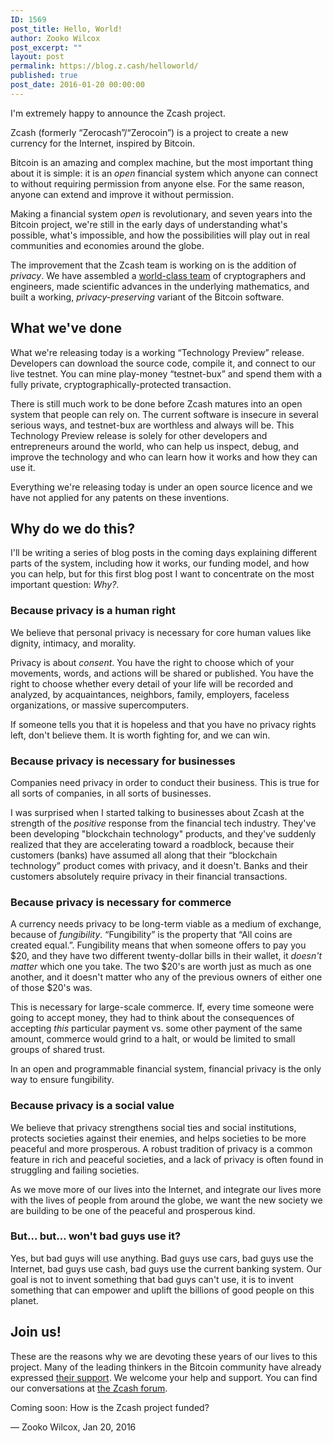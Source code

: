 ```yaml
---
ID: 1569
post_title: Hello, World!
author: Zooko Wilcox
post_excerpt: ""
layout: post
permalink: https://blog.z.cash/helloworld/
published: true
post_date: 2016-01-20 00:00:00
---
```

I'm extremely happy to announce the Zcash project.

Zcash (formerly “Zerocash”/“Zerocoin”) is a project to create a new currency for the Internet, inspired by Bitcoin.

Bitcoin is an amazing and complex machine, but the most important thing about it is simple: it is an <em>open</em> financial system which anyone can connect to without requiring permission from anyone else. For the same reason, anyone can extend and improve it without permission.

Making a financial system <em>open</em> is revolutionary, and seven years into the Bitcoin project, we're still in the early days of understanding what's possible, what's impossible, and how the possibilities will play out in real communities and economies around the globe.

The improvement that the Zcash team is working on is the addition of <em>privacy</em>. We have assembled a <a class="reference external" href="https://z.cash/team.html">world-class team</a> of cryptographers and engineers, made scientific advances in the underlying mathematics, and built a working, <em>privacy-preserving</em> variant of the Bitcoin software.
<div id="what-we-ve-done" class="section">
<h2>What we've done</h2>
What we're releasing today is a working “Technology Preview” release. Developers can download the source code, compile it, and connect to our live testnet. You can mine play-money “testnet-bux” and spend them with a fully private, cryptographically-protected transaction.

There is still much work to be done before Zcash matures into an open system that people can rely on. The current software is insecure in several serious ways, and testnet-bux are worthless and always will be. This Technology Preview release is solely for other developers and entrepreneurs around the world, who can help us inspect, debug, and improve the technology and who can learn how it works and how they can use it.

Everything we're releasing today is under an open source licence and we have not applied for any patents on these inventions.

</div>
<div id="why-do-we-do-this" class="section">
<h2>Why do we do this?</h2>
I'll be writing a series of blog posts in the coming days explaining different parts of the system, including how it works, our funding model, and how you can help, but for this first blog post I want to concentrate on the most important question: <em>Why?</em>.
<div id="because-privacy-is-a-human-right" class="section">
<h3>Because privacy is a human right</h3>
We believe that personal privacy is necessary for core human values like dignity, intimacy, and morality.

Privacy is about <em>consent</em>. You have the right to choose which of your movements, words, and actions will be shared or published. You have the right to choose whether every detail of your life will be recorded and analyzed, by acquaintances, neighbors, family, employers, faceless organizations, or massive supercomputers.

If someone tells you that it is hopeless and that you have no privacy rights left, don't believe them. It is worth fighting for, and we can win.

</div>
<div id="because-privacy-is-necessary-for-businesses" class="section">
<h3>Because privacy is necessary for businesses</h3>
Companies need privacy in order to conduct their business. This is true for all sorts of companies, in all sorts of businesses.

I was surprised when I started talking to businesses about Zcash at the strength of the <em>positive</em> response from the financial tech industry. They've been developing "blockchain technology" products, and they've suddenly realized that they are accelerating toward a roadblock, because their customers (banks) have assumed all along that their “blockchain technology” product comes with privacy, and it doesn't. Banks and their customers absolutely require privacy in their financial transactions.

</div>
<div id="because-privacy-is-necessary-for-commerce" class="section">
<h3>Because privacy is necessary for commerce</h3>
A currency needs privacy to be long-term viable as a medium of exchange, because of <em>fungibility</em>. “Fungibility” is the property that “All coins are created equal.”. Fungibility means that when someone offers to pay you $20, and they have two different twenty-dollar bills in their wallet, it <em>doesn't matter</em> which one you take. The two $20's are worth just as much as one another, and it doesn't matter who any of the previous owners of either one of those $20's was.

This is necessary for large-scale commerce. If, every time someone were going to accept money, they had to think about the consequences of accepting <em>this</em> particular payment vs. some other payment of the same amount, commerce would grind to a halt, or would be limited to small groups of shared trust.

In an open and programmable financial system, financial privacy is the only way to ensure fungibility.

</div>
<div id="because-privacy-is-a-social-value" class="section">
<h3>Because privacy is a social value</h3>
We believe that privacy strengthens social ties and social institutions, protects societies against their enemies, and helps societies to be more peaceful and more prosperous. A robust tradition of privacy is a common feature in rich and peaceful societies, and a lack of privacy is often found in struggling and failing societies.

As we move more of our lives into the Internet, and integrate our lives more with the lives of people from around the globe, we want the new society we are building to be one of the peaceful and prosperous kind.

</div>
<div id="but-but-won-t-bad-guys-use-it" class="section">
<h3>But… but… won't bad guys use it?</h3>
Yes, but bad guys will use anything. Bad guys use cars, bad guys use the Internet, bad guys use cash, bad guys use the current banking system. Our goal is not to invent something that bad guys can't use, it is to invent something that can empower and uplift the billions of good people on this planet.

</div>
</div>
<div id="join-us" class="section">
<h2>Join us!</h2>
These are the reasons why we are devoting these years of our lives to this project. Many of the leading thinkers in the Bitcoin community have already expressed <a class="reference external" href="https://z.cash/buzz.html">their support</a>. We welcome your help and support. You can find our conversations at <a class="reference external" href="https://forum.z.cash">the Zcash forum</a>.

Coming soon: How is the Zcash project funded?

— Zooko Wilcox, Jan 20, 2016

</div>